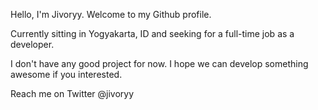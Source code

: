 Hello, I'm Jivoryy. Welcome to my Github profile.

Currently sitting in Yogyakarta, ID and seeking for a full-time job as a developer.

I don't have any good project for now. I hope we can develop something awesome if you interested.

Reach me on Twitter @jivoryy

<!---
jivoryy/jivoryy is a ✨ special ✨ repository because its `README.md` (this file) appears on your GitHub profile.
You can click the Preview link to take a look at your changes.
--->
